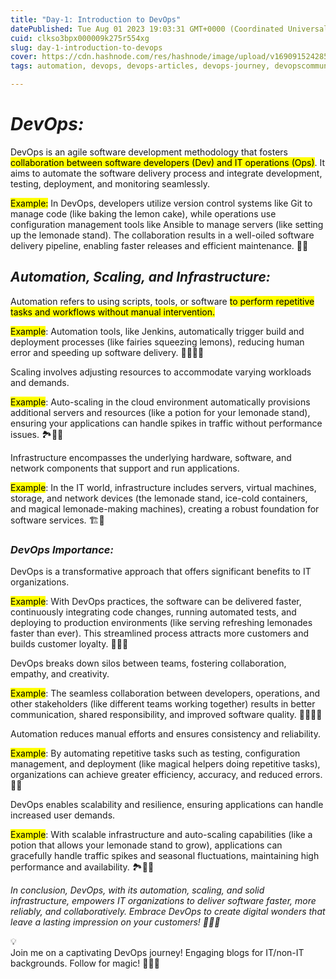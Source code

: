 ```yaml
---
title: "Day-1: Introduction to DevOps"
datePublished: Tue Aug 01 2023 19:03:31 GMT+0000 (Coordinated Universal Time)
cuid: clkso3bpx000009k275r554xg
slug: day-1-introduction-to-devops
cover: https://cdn.hashnode.com/res/hashnode/image/upload/v1690915242856/bf643f61-0437-4392-9067-7c82b12eb32e.jpeg
tags: automation, devops, devops-articles, devops-journey, devopscommunity

---
```


# *DevOps:*

DevOps is an agile software development methodology that fosters <mark>collaboration between software developers (Dev) and IT operations (Ops)</mark>. It aims to automate the software delivery process and integrate development, testing, deployment, and monitoring seamlessly.

<mark>Example:</mark> In DevOps, developers utilize version control systems like Git to manage code (like baking the lemon cake), while operations use configuration management tools like Ansible to manage servers (like setting up the lemonade stand). The collaboration results in a well-oiled software delivery pipeline, enabling faster releases and efficient maintenance. 🏰🧁

## ***Automation, Scaling, and Infrastructure:***

Automation refers to using scripts, tools, or software <mark>to perform repetitive tasks and workflows without manual intervention.</mark>

<mark>Example</mark>: Automation tools, like Jenkins, automatically trigger build and deployment processes (like fairies squeezing lemons), reducing human error and speeding up software delivery. 🧚‍♂️🍋✨

Scaling involves adjusting resources to accommodate varying workloads and demands.

<mark>Example</mark>: Auto-scaling in the cloud environment automatically provisions additional servers and resources (like a potion for your lemonade stand), ensuring your applications can handle spikes in traffic without performance issues. 🏞️🥤🌈

Infrastructure encompasses the underlying hardware, software, and network components that support and run applications.

<mark>Example</mark>: In the IT world, infrastructure includes servers, virtual machines, storage, and network devices (the lemonade stand, ice-cold containers, and magical lemonade-making machines), creating a robust foundation for software services. 🏗️🍋

### ***DevOps Importance:***

DevOps is a transformative approach that offers significant benefits to IT organizations.

<mark>Example</mark>: With DevOps practices, the software can be delivered faster, continuously integrating code changes, running automated tests, and deploying to production environments (like serving refreshing lemonades faster than ever). This streamlined process attracts more customers and builds customer loyalty. 🚀🍹🏰

DevOps breaks down silos between teams, fostering collaboration, empathy, and creativity.

<mark>Example</mark>: The seamless collaboration between developers, operations, and other stakeholders (like different teams working together) results in better communication, shared responsibility, and improved software quality. 🤝🌟🧙‍♀️

Automation reduces manual efforts and ensures consistency and reliability.

<mark>Example</mark>: By automating repetitive tasks such as testing, configuration management, and deployment (like magical helpers doing repetitive tasks), organizations can achieve greater efficiency, accuracy, and reduced errors. 🤖✨

DevOps enables scalability and resilience, ensuring applications can handle increased user demands.

<mark>Example</mark>: With scalable infrastructure and auto-scaling capabilities (like a potion that allows your lemonade stand to grow), applications can gracefully handle traffic spikes and seasonal fluctuations, maintaining high performance and availability. 🏞️🥤🌌

*In conclusion, DevOps, with its automation, scaling, and solid infrastructure, empowers IT organizations to deliver software faster, more reliably, and collaboratively. Embrace DevOps to create digital wonders that leave a lasting impression on your customers! 🌟🚀✨*

<div data-node-type="callout">
<div data-node-type="callout-emoji">💡</div>
<div data-node-type="callout-text">Join me on a captivating DevOps journey! Engaging blogs for IT/non-IT backgrounds. Follow for magic! 🌟🚀✨</div>
</div>